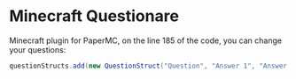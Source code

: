 # Minecraft Questionare
Minecraft plugin for PaperMC, on the line 185 of the code, you can change your questions:

```java
questionStructs.add(new QuestionStruct("Question", "Answer 1", "Answer 2", "Answer 3", "Answer 4", [correct answer - number]));
```
